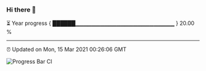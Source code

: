 ### Hi there 👋

⏳ Year progress { ██████▁▁▁▁▁▁▁▁▁▁▁▁▁▁▁▁▁▁▁▁▁▁▁▁ } 20.00 %

---

⏰ Updated on Mon, 15 Mar 2021 00:26:06 GMT

![Progress Bar CI](https://github.com/liununu/liununu/workflows/Progress%20Bar%20CI/badge.svg)
